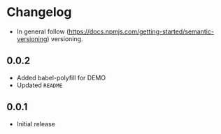 # Changelog

* In general follow (https://docs.npmjs.com/getting-started/semantic-versioning) versioning.

## <next>

## 0.0.2
* Added babel-polyfill for DEMO
* Updated `README`

## 0.0.1
* Initial release
